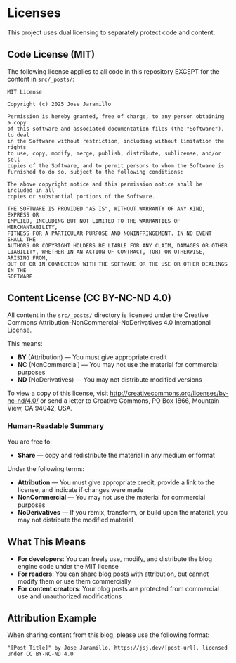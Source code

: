 # Licenses

This project uses dual licensing to separately protect code and content.

## Code License (MIT)

The following license applies to all code in this repository EXCEPT for the content in `src/_posts/`:

```
MIT License

Copyright (c) 2025 Jose Jaramillo

Permission is hereby granted, free of charge, to any person obtaining a copy
of this software and associated documentation files (the "Software"), to deal
in the Software without restriction, including without limitation the rights
to use, copy, modify, merge, publish, distribute, sublicense, and/or sell
copies of the Software, and to permit persons to whom the Software is
furnished to do so, subject to the following conditions:

The above copyright notice and this permission notice shall be included in all
copies or substantial portions of the Software.

THE SOFTWARE IS PROVIDED "AS IS", WITHOUT WARRANTY OF ANY KIND, EXPRESS OR
IMPLIED, INCLUDING BUT NOT LIMITED TO THE WARRANTIES OF MERCHANTABILITY,
FITNESS FOR A PARTICULAR PURPOSE AND NONINFRINGEMENT. IN NO EVENT SHALL THE
AUTHORS OR COPYRIGHT HOLDERS BE LIABLE FOR ANY CLAIM, DAMAGES OR OTHER
LIABILITY, WHETHER IN AN ACTION OF CONTRACT, TORT OR OTHERWISE, ARISING FROM,
OUT OF OR IN CONNECTION WITH THE SOFTWARE OR THE USE OR OTHER DEALINGS IN THE
SOFTWARE.
```

## Content License (CC BY-NC-ND 4.0)

All content in the `src/_posts/` directory is licensed under the Creative Commons Attribution-NonCommercial-NoDerivatives 4.0 International License.

This means:
- **BY** (Attribution) — You must give appropriate credit
- **NC** (NonCommercial) — You may not use the material for commercial purposes
- **ND** (NoDerivatives) — You may not distribute modified versions

To view a copy of this license, visit http://creativecommons.org/licenses/by-nc-nd/4.0/ or send a letter to Creative Commons, PO Box 1866, Mountain View, CA 94042, USA.

### Human-Readable Summary

You are free to:
- **Share** — copy and redistribute the material in any medium or format

Under the following terms:
- **Attribution** — You must give appropriate credit, provide a link to the license, and indicate if changes were made
- **NonCommercial** — You may not use the material for commercial purposes
- **NoDerivatives** — If you remix, transform, or build upon the material, you may not distribute the modified material

## What This Means

- **For developers**: You can freely use, modify, and distribute the blog engine code under the MIT license
- **For readers**: You can share blog posts with attribution, but cannot modify them or use them commercially
- **For content creators**: Your blog posts are protected from commercial use and unauthorized modifications

## Attribution Example

When sharing content from this blog, please use the following format:
```
"[Post Title]" by Jose Jaramillo, https://jsj.dev/[post-url], licensed under CC BY-NC-ND 4.0
```
